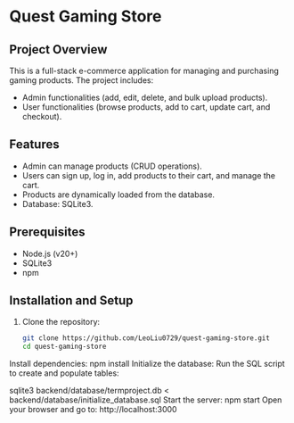 # Quest Gaming Store

## Project Overview
This is a full-stack e-commerce application for managing and purchasing gaming products. The project includes:
- Admin functionalities (add, edit, delete, and bulk upload products).
- User functionalities (browse products, add to cart, update cart, and checkout).

## Features
- Admin can manage products (CRUD operations).
- Users can sign up, log in, add products to their cart, and manage the cart.
- Products are dynamically loaded from the database.
- Database: SQLite3.

## Prerequisites
- Node.js (v20+)
- SQLite3
- npm

## Installation and Setup
1. Clone the repository:
   ```bash
   git clone https://github.com/LeoLiu0729/quest-gaming-store.git
   cd quest-gaming-store


Install dependencies:
npm install
Initialize the database: Run the SQL script to create and populate tables:

sqlite3 backend/database/termproject.db < backend/database/initialize_database.sql
Start the server:
npm start
Open your browser and go to:
http://localhost:3000
